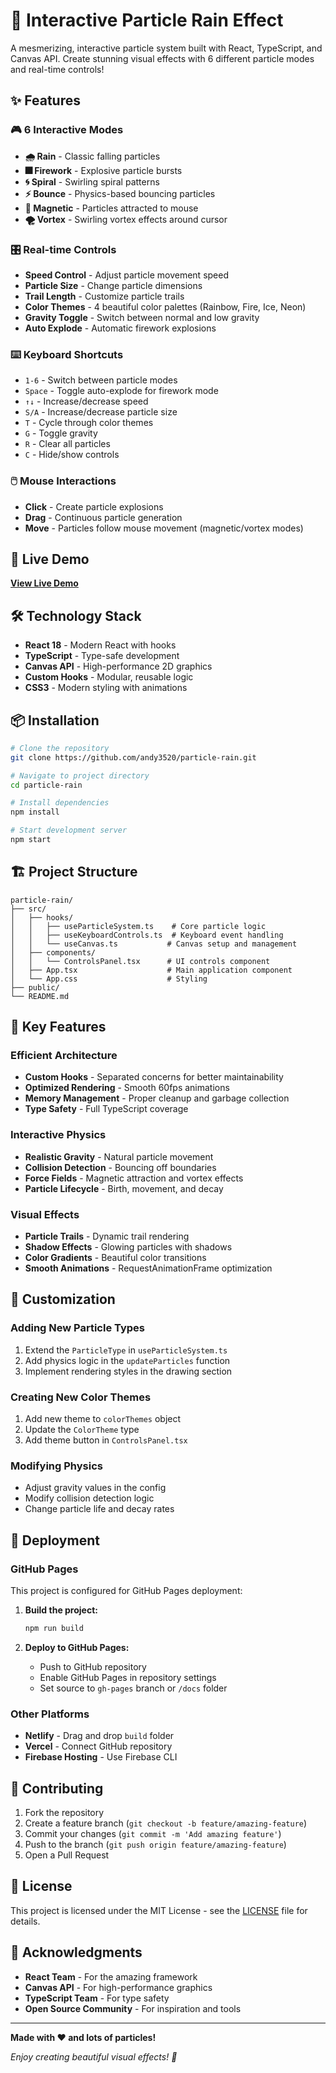 # 🌟 Interactive Particle Rain Effect

A mesmerizing, interactive particle system built with React, TypeScript, and Canvas API. Create stunning visual effects with 6 different particle modes and real-time controls!

## ✨ Features

### 🎮 **6 Interactive Modes**

- **🌧️ Rain** - Classic falling particles
- **🎆 Firework** - Explosive particle bursts
- **🌀 Spiral** - Swirling spiral patterns
- **⚡ Bounce** - Physics-based bouncing particles
- **🧲 Magnetic** - Particles attracted to mouse
- **🌪️ Vortex** - Swirling vortex effects around cursor

### 🎛️ **Real-time Controls**

- **Speed Control** - Adjust particle movement speed
- **Particle Size** - Change particle dimensions
- **Trail Length** - Customize particle trails
- **Color Themes** - 4 beautiful color palettes (Rainbow, Fire, Ice, Neon)
- **Gravity Toggle** - Switch between normal and low gravity
- **Auto Explode** - Automatic firework explosions

### ⌨️ **Keyboard Shortcuts**

- `1-6` - Switch between particle modes
- `Space` - Toggle auto-explode for firework mode
- `↑↓` - Increase/decrease speed
- `S/A` - Increase/decrease particle size
- `T` - Cycle through color themes
- `G` - Toggle gravity
- `R` - Clear all particles
- `C` - Hide/show controls

### 🖱️ **Mouse Interactions**

- **Click** - Create particle explosions
- **Drag** - Continuous particle generation
- **Move** - Particles follow mouse movement (magnetic/vortex modes)

## 🚀 Live Demo

**[View Live Demo](https://github.com/andy3520/particle-rain)**

## 🛠️ Technology Stack

- **React 18** - Modern React with hooks
- **TypeScript** - Type-safe development
- **Canvas API** - High-performance 2D graphics
- **Custom Hooks** - Modular, reusable logic
- **CSS3** - Modern styling with animations

## 📦 Installation

```bash
# Clone the repository
git clone https://github.com/andy3520/particle-rain.git

# Navigate to project directory
cd particle-rain

# Install dependencies
npm install

# Start development server
npm start
```

## 🏗️ Project Structure

```
particle-rain/
├── src/
│   ├── hooks/
│   │   ├── useParticleSystem.ts    # Core particle logic
│   │   ├── useKeyboardControls.ts  # Keyboard event handling
│   │   └── useCanvas.ts           # Canvas setup and management
│   ├── components/
│   │   └── ControlsPanel.tsx      # UI controls component
│   ├── App.tsx                    # Main application component
│   └── App.css                    # Styling
├── public/
└── README.md
```

## 🎯 Key Features

### **Efficient Architecture**

- **Custom Hooks** - Separated concerns for better maintainability
- **Optimized Rendering** - Smooth 60fps animations
- **Memory Management** - Proper cleanup and garbage collection
- **Type Safety** - Full TypeScript coverage

### **Interactive Physics**

- **Realistic Gravity** - Natural particle movement
- **Collision Detection** - Bouncing off boundaries
- **Force Fields** - Magnetic attraction and vortex effects
- **Particle Lifecycle** - Birth, movement, and decay

### **Visual Effects**

- **Particle Trails** - Dynamic trail rendering
- **Shadow Effects** - Glowing particles with shadows
- **Color Gradients** - Beautiful color transitions
- **Smooth Animations** - RequestAnimationFrame optimization

## 🎨 Customization

### **Adding New Particle Types**

1. Extend the `ParticleType` in `useParticleSystem.ts`
2. Add physics logic in the `updateParticles` function
3. Implement rendering styles in the drawing section

### **Creating New Color Themes**

1. Add new theme to `colorThemes` object
2. Update the `ColorTheme` type
3. Add theme button in `ControlsPanel.tsx`

### **Modifying Physics**

- Adjust gravity values in the config
- Modify collision detection logic
- Change particle life and decay rates

## 🚀 Deployment

### **GitHub Pages**

This project is configured for GitHub Pages deployment:

1. **Build the project:**

   ```bash
   npm run build
   ```

2. **Deploy to GitHub Pages:**
   - Push to GitHub repository
   - Enable GitHub Pages in repository settings
   - Set source to `gh-pages` branch or `/docs` folder

### **Other Platforms**

- **Netlify** - Drag and drop `build` folder
- **Vercel** - Connect GitHub repository
- **Firebase Hosting** - Use Firebase CLI

## 🤝 Contributing

1. Fork the repository
2. Create a feature branch (`git checkout -b feature/amazing-feature`)
3. Commit your changes (`git commit -m 'Add amazing feature'`)
4. Push to the branch (`git push origin feature/amazing-feature`)
5. Open a Pull Request

## 📝 License

This project is licensed under the MIT License - see the [LICENSE](LICENSE) file for details.

## 🙏 Acknowledgments

- **React Team** - For the amazing framework
- **Canvas API** - For high-performance graphics
- **TypeScript Team** - For type safety
- **Open Source Community** - For inspiration and tools

---

**Made with ❤️ and lots of particles!**

_Enjoy creating beautiful visual effects! 🌟_
